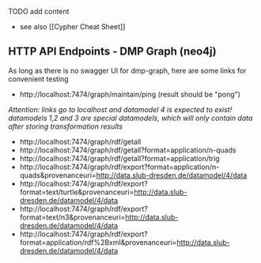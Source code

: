 TODO add content

* see also [[Cypher Cheat Sheet]]

## HTTP API Endpoints - DMP Graph (neo4j)

As long as there is no swagger UI for dmp-graph, here are some links for convenient testing

* http://localhost:7474/graph/maintain/ping (result should be "pong")

_Attention: links go to localhost and datamodel 4 is expected to exist! datamodels 1,2 and 3 are special datamodels, which will only contain data after storing transformation results_

  * http://localhost:7474/graph/rdf/getall
  * http://localhost:7474/graph/rdf/getall?format=application/n-quads
  * http://localhost:7474/graph/rdf/getall?format=application/trig
  * http://localhost:7474/graph/rdf/export?format=application/n-quads&provenanceuri=http://data.slub-dresden.de/datamodel/4/data
  * http://localhost:7474/graph/rdf/export?format=text/turtle&provenanceuri=http://data.slub-dresden.de/datamodel/4/data 
  * http://localhost:7474/graph/rdf/export?format=text/n3&provenanceuri=http://data.slub-dresden.de/datamodel/4/data
  * http://localhost:7474/graph/rdf/export?format=application/rdf%2Bxml&provenanceuri=http://data.slub-dresden.de/datamodel/4/data